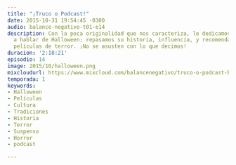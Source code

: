 ```yaml
---
title: "¡Truco o Podcast!"
date: 2015-10-31 19:54:45 -0300
audio: balance-negativo-t01-e14
description: Con la poca originalidad que nos caracteriza, le dedicamos un episodio
  a hablar de Halloween; repasamos su historia, influencia, y recomendamos algunas
  películas de terror. ¡No se asusten con lo que decimos!
duracion: '2:18:21'
episodio: 14
image: 2015/10/halloween.png
mixcloudurl: https://www.mixcloud.com/balancenegativo/truco-o-podcast-balance-negativo-t01-e14/
temporada: 1
keywords:
- Halloween
- Películas
- Cultura
- Tradiciones
- Historia
- Terror
- Suspenso
- Horror
- podcast

---
```

